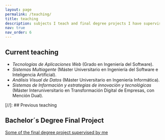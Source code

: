 ```yaml
---
layout: page
permalink: /teaching/
title: teaching
description: subjects I teach and final degree projects I have supervised
nav: true
nav_order: 6
---
```


## Current teaching
- *Tecnologías de Aplicaciones Web* (Grado en Ingeniería del Software).
- *Sistemas Multiagente* (Máster Universitario en Ingeniería del Software e Inteligencia Artificial).
- *Análisis Visual de Datos* (Máster Universitario en Ingeniería Informática).
- *Sistemas de Información y estrategias de innovación y tecnológicas* (Máster Interuniversitario en Transformación Digital de Empresas, con Mención Dual).

[//]: ## Previous teaching


## Bachelor´s Degree Final Project
[Some of the final degree project supervised by me](https://jabega.uma.es/discovery/search?query=any,contains,eduardo%20guzman&tab=default&search_scope=MyInstitution&sortby=date_d&vid=34CBUA_UMA:VU1&facet=searchcreationdate,include,1999%7C,%7C2023&facet=rtype,exclude,articles&mfacet=creator,include,Guzmán%20De%20Los%20Riscos%20Eduardo,1&mfacet=creator,include,Guzmán%20De%20Los%20Riscos%20Eduardo%20Francisco,1&offset=0)

